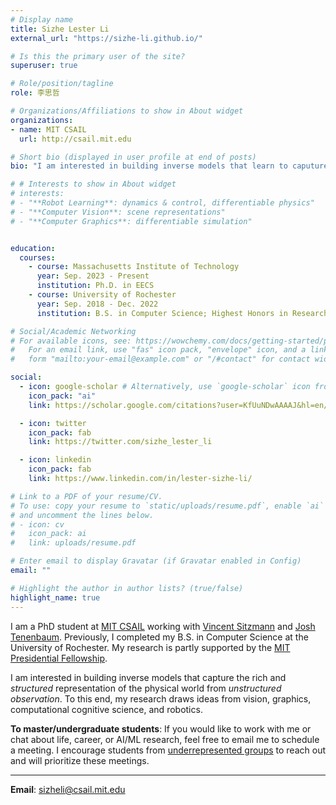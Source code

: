 ```yaml
---
# Display name
title: Sizhe Lester Li
external_url: "https://sizhe-li.github.io/"

# Is this the primary user of the site?
superuser: true

# Role/position/tagline
role: 李思哲

# Organizations/Affiliations to show in About widget
organizations:
- name: MIT CSAIL
  url: http://csail.mit.edu

# Short bio (displayed in user profile at end of posts)
bio: "I am interested in building inverse models that learn to caputure the rich and *structured representation* of our world from *unstructured observation*, through physical interactions of embodied agents. To this end, my research draws ideas from vision, graphics, robotics, and computational cognitive science."

# # Interests to show in About widget
# interests:
# - "**Robot Learning**: dynamics & control, differentiable physics"
# - "**Computer Vision**: scene representations"
# - "**Computer Graphics**: differentiable simulation"


education:
  courses:
    - course: Massachusetts Institute of Technology
      year: Sep. 2023 - Present
      institution: Ph.D. in EECS
    - course: University of Rochester
      year: Sep. 2018 - Dec. 2022
      institution: B.S. in Computer Science; Highest Honors in Research

# Social/Academic Networking
# For available icons, see: https://wowchemy.com/docs/getting-started/page-builder/#icons
#   For an email link, use "fas" icon pack, "envelope" icon, and a link in the
#   form "mailto:your-email@example.com" or "/#contact" for contact widget.

social:
  - icon: google-scholar # Alternatively, use `google-scholar` icon from `ai` icon pack
    icon_pack: "ai"
    link: https://scholar.google.com/citations?user=KfUuNDwAAAAJ&hl=en/

  - icon: twitter
    icon_pack: fab
    link: https://twitter.com/sizhe_lester_li

  - icon: linkedin
    icon_pack: fab
    link: https://www.linkedin.com/in/lester-sizhe-li/

# Link to a PDF of your resume/CV.
# To use: copy your resume to `static/uploads/resume.pdf`, enable `ai` icons in `params.toml`, 
# and uncomment the lines below.
# - icon: cv
#   icon_pack: ai
#   link: uploads/resume.pdf

# Enter email to display Gravatar (if Gravatar enabled in Config)
email: ""

# Highlight the author in author lists? (true/false)
highlight_name: true
---
```

I am a PhD student at [MIT CSAIL](https://csail.mit.edu/) working with [Vincent Sitzmann](https://www.vincentsitzmann.com/) and [Josh Tenenbaum](http://web.mit.edu/cocosci/josh.html). Previously, I completed my B.S. in Computer Science at the University of Rochester. My research is partly supported by the [MIT Presidential Fellowship](https://oge.mit.edu/fellowships/presidential-graduate-fellowship-program/).

I am interested in building inverse models that capture the rich and *structured* representation of the physical world from *unstructured observation*. To this end, my research draws ideas from vision, graphics, computational cognitive science, and robotics.

**To master/undergraduate students**: If you would like to work with me or chat about life, career, or AI/ML research, feel free to email me to schedule a meeting. I encourage students from [underrepresented groups]() to reach out and will prioritize these meetings.

---
**Email**: sizheli@csail.mit.edu